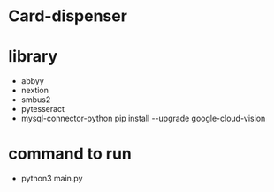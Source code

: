 # Card-dispenser

# library
  - abbyy
  - nextion
  - smbus2
  - pytesseract
  - mysql-connector-python
pip install --upgrade google-cloud-vision

# command to run
  - python3 main.py
  
